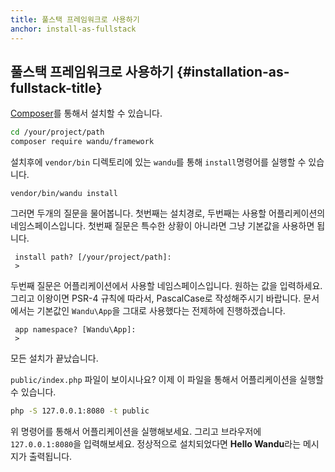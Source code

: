 ```yaml
---
title: 풀스택 프레임워크로 사용하기
anchor: install-as-fullstack
---
```


## 풀스택 프레임워크로 사용하기 {#installation-as-fullstack-title}

[Composer](https://getcomposer.org)를 통해서 설치할 수 있습니다.

```sh
cd /your/project/path
composer require wandu/framework
```

설치후에 `vendor/bin` 디렉토리에 있는 `wandu`를 통해 `install`명령어를 실행할 수 있습니다.

```
vendor/bin/wandu install
```

그러면 두개의 질문을 물어봅니다. 첫번째는 설치경로, 두번째는 사용할 어플리케이션의 네임스페이스입니다.
첫번째 질문은 특수한 상황이 아니라면 그냥 기본값을 사용하면 됩니다.

```
 install path? [/your/project/path]:
 >
```

두번째 질문은 어플리케이션에서 사용할 네임스페이스입니다. 원하는 값을 입력하세요. 그리고 이왕이면 PSR-4 규칙에 따라서,
PascalCase로 작성해주시기 바랍니다. 문서에서는 기본값인 `Wandu\App`을 그대로 사용했다는 전제하에 진행하겠습니다.

```
 app namespace? [Wandu\App]:
 > 
```

모든 설치가 끝났습니다.

`public/index.php` 파일이 보이시나요? 이제 이 파일을 통해서 어플리케이션을 실행할 수 있습니다.

```sh
php -S 127.0.0.1:8080 -t public
```

위 명령어를 통해서 어플리케이션을 실행해보세요. 그리고 브라우저에 `127.0.0.1:8080`을 입력해보세요.
정상적으로 설치되었다면 **Hello Wandu**라는 메시지가 출력됩니다.
